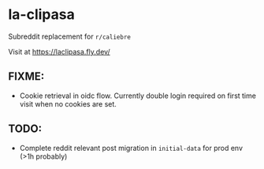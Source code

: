 # la-clipasa

Subreddit replacement for `r/caliebre`

Visit at https://laclipasa.fly.dev/

## FIXME:

- Cookie retrieval in oidc flow. Currently double login required on first time
  visit when no cookies are set.

## TODO:
- Complete reddit relevant post migration in `initial-data` for prod env (>1h
  probably)
